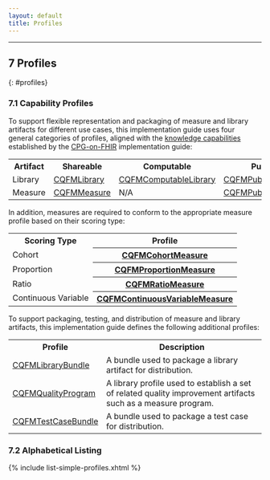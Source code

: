 ```yaml
---
layout: default
title: Profiles
---
```


---

## 7 Profiles
{: #profiles}

### 7.1 Capability Profiles

To support flexible representation and packaging of measure and library artifacts for different use cases, this implementation guide uses four general categories of profiles, aligned with the [knowledge capabilities](http://build.fhir.org/ig/HL7/cqf-recommendations/CodeSystem-cpg-knowledge-capability.html) established by the [CPG-on-FHIR](http://build.fhir.org/ig/HL7/cqf-recommendations) implementation guide:

<table>
  <tr><th>Artifact</th><th>Shareable</th><th>Computable</th><th>Publishable</th><th>Executable</th></tr>
  <tr><td>Library</td><td><a href="StructureDefinition-library-cqfm">CQFMLibrary</a></td><td><a href="StructureDefinition-computable-library-cqfm.html">CQFMComputableLibrary</a></td><td><a href="StructureDefinition-publishable-library-cqfm.html">CQFMPublishableLibrary</a></td><td><a href="StructureDefinition-executable-library-cqfm.html">CQFMExecutableLibrary</a></td></tr>
  <tr><td>Measure</td><td><a href="StructureDefinition-measure-cqfm.html">CQFMMeasure</a></td><td>N/A</td><td><a href="StructureDefinition-publishable-measure-cqfm.html">CQFMPublishableMeasure</a></td><td>N/A</td></tr>
</table>

In addition, measures are required to conform to the appropriate measure profile based on their scoring type:

<table>
  <tr><th>Scoring Type</th><th>Profile</th></tr>
  <tr><td>Cohort</td><th><a href="StructureDefinition-cohort-measure-cqfm.html">CQFMCohortMeasure</a></td></tr>
  <tr><td>Proportion</td><th><a href="StructureDefinition-proportion-measure-cqfm.html">CQFMProportionMeasure</a></td></tr>
  <tr><td>Ratio</td><th><a href="StructureDefinition-ratio-measure-cqfm.html">CQFMRatioMeasure</a></td></tr>
  <tr><td>Continuous Variable</td><th><a href="StructureDefinition-cv-measure-cqfm.html">CQFMContinuousVariableMeasure</a></td></tr>
</table>

To support packaging, testing, and distribution of measure and library artifacts, this implementation guide defines the following additional profiles:

<table>
  <tr><th>Profile</th><th>Description</th></tr>
  <tr><td><a href="StructureDefinition-device-softwaresystem-cqfm.html>CQFMDevice</a></td><td>A software device used in the creation, validation, evaluation, packaging, and/or testing of a library or measure artifact.</td></tr>
  <tr><td><a href="StructureDefinition-library-bundle-cqfm.html>CQFMLibraryBundle</a></td><td>A bundle used to package a library artifact for distribution.</td></tr>
  <tr><td><a href="StructureDefinition-measure-bundle-cqfm.html>CQFMLibraryBundle</a></td><td>A bundle used to package a measure artifact for distribution.</td></tr>
  <tr><td><a href="StructureDefinition-quality-program-cqfm.html">CQFMQualityProgram</a></td><td>A library profile used to establish a set of related quality improvement artifacts such as a measure program.</td></tr>
  <tr><td><a href="StructureDefinition-testcase-bundle-cqfm.html">CQFMTestCaseBundle</a></td><td>A bundle used to package a test case for distribution.</td></tr>
</table>

### 7.2 Alphabetical Listing

{% include list-simple-profiles.xhtml %}
